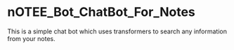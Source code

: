 # nOTEE_Bot_ChatBot_For_Notes
This is a simple chat bot which uses transformers to search any information from your notes.
